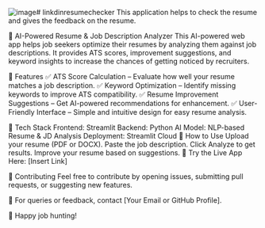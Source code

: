 ![image](https://github.com/user-attachments/assets/7cb5dbc6-c575-4ba4-bcde-ed8ab500c114)# linkdinresumechecker
This application helps to check the resume and gives the feedback on the resume.

🚀 AI-Powered Resume & Job Description Analyzer
This AI-powered web app helps job seekers optimize their resumes by analyzing them against job descriptions. It provides ATS scores, improvement suggestions, and keyword insights to increase the chances of getting noticed by recruiters.

🔹 Features
✅ ATS Score Calculation – Evaluate how well your resume matches a job description.
✅ Keyword Optimization – Identify missing keywords to improve ATS compatibility.
✅ Resume Improvement Suggestions – Get AI-powered recommendations for enhancement.
✅ User-Friendly Interface – Simple and intuitive design for easy resume analysis.

🔧 Tech Stack
Frontend: Streamlit
Backend: Python
AI Model: NLP-based Resume & JD Analysis
Deployment: Streamlit Cloud
📌 How to Use
Upload your resume (PDF or DOCX).
Paste the job description.
Click Analyze to get results.
Improve your resume based on suggestions.
🔗 Try the Live App Here: [Insert Link]

🤝 Contributing
Feel free to contribute by opening issues, submitting pull requests, or suggesting new features.

📩 For queries or feedback, contact [Your Email or GitHub Profile].

🚀 Happy job hunting!
